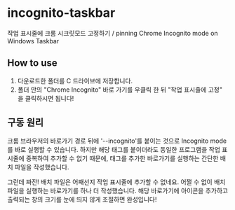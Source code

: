 # incognito-taskbar
작업 표시줄에 크롬 시크릿모드 고정하기 / pinning Chrome Incognito mode on Windows Taskbar

## How to use

1. 다운로드한 폴더를 C 드라이브에 저장합니다.
2. 폴더 안의 "Chrome Incognito" 바로 가기를 우클릭 한 뒤 "작업 표시줄에 고정" 을 클릭하시면 됩니다!

## 구동 원리

크롬 브라우저의 바로가기 경로 뒤에 '--incognito'를 붙이는 것으로 Incognito mode를 바로 실행할 수 있습니다. 
하지만 해당 태그를 붙이더라도 동일한 프로그램을 작업 표시줄에 중복하여 추가할 수 없기 때문에, 태그를 추가한 바로가기를 실행하는 간단한 배치 파일을 작성했습니다.

그런데 짜잔! 배치 파일은 어째선지 작업 표시줄에 추가할 수 없네요. 어쩔 수 없이 배치 파일을 실행하는 바로가기를 하나 더 작성했습니다.
해당 바로가기에 아이콘을 추가하고 출력되는 창의 크기를 눈에 띄지 않게 조절하면 완성입니다!
